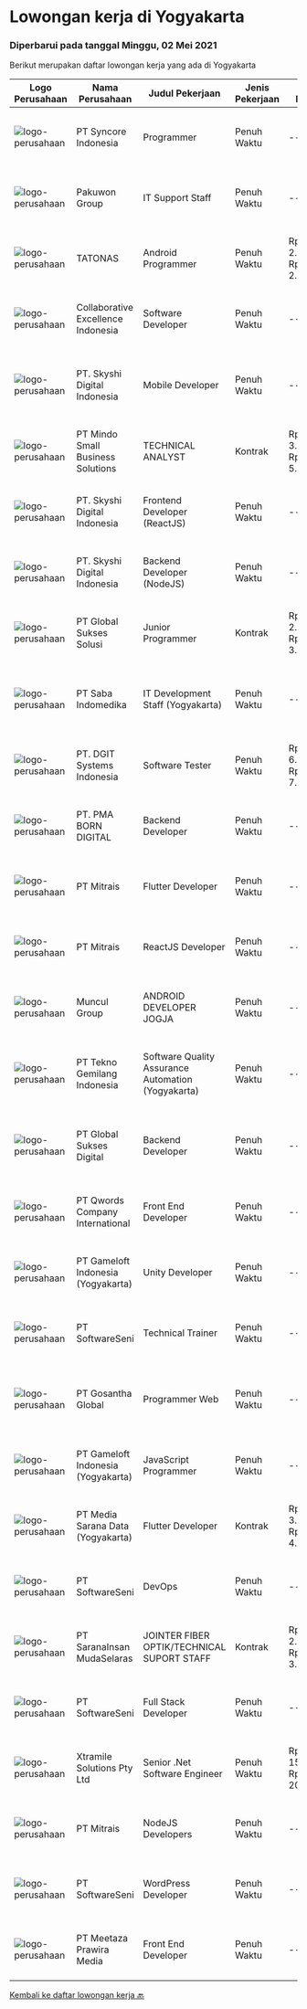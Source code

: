 
  # Lowongan kerja di Yogyakarta

  ### Diperbarui pada tanggal Minggu, 02 Mei 2021

  Berikut merupakan daftar lowongan kerja yang ada di Yogyakarta

  |Logo Perusahaan | Nama Perusahaan | Judul Pekerjaan | Jenis Pekerjaan | Gaji Pekerjaan | Lokasi | Deskripsi | Tanggal diunggah | Pranala |
  | -------------- | --------------- | --------------- | --------- | --------- | -------------- | ------- | ----------- | ----------- |
  |![logo-perusahaan](https://image-service-cdn.seek.com.au/f66e19308d244eca3cf6778cd9ef51c4c4c6d355/ee4dce1061f3f616224767ad58cb2fc751b8d2dc)|PT Syncore Indonesia|Programmer|Penuh Waktu|---|Yogyakarta|Kualifikasi: Pengalaman minimal 2 tahun dibidang Programming Lulusan Sistem Informasi, Teknik Informatika, atau yang linier. Memahami Script PHP,...|Sabtu, 01 Mei 2021|https://www.jobstreet.co.id/id/job/programmer-3508815?token=0~6573c827-7b01-468d-bd88-9acaf082c391&sectionRank=1&jobId=jobstreet-id-job-3508815|
|![logo-perusahaan](https://image-service-cdn.seek.com.au/d84cfb020f7df6ebd212bd19690457f56a8a171f/ee4dce1061f3f616224767ad58cb2fc751b8d2dc)|Pakuwon Group|IT Support Staff|Penuh Waktu|---|Yogyakarta|Penempatan Yogyakarta &amp; Solo, diutamakan berdomisili di Yogyakarta, Solo dan sekitarnya Menyediakan pelayanan teknis dalam hal desain jaringan,...|Jumat, 30 April 2021|https://www.jobstreet.co.id/id/job/it-support-staff-3521596?token=0~6573c827-7b01-468d-bd88-9acaf082c391&sectionRank=2&jobId=jobstreet-id-job-3521596|
|![logo-perusahaan](https://image-service-cdn.seek.com.au/1fd997cad085f5ed502ecf674a35898a7553aee8/ee4dce1061f3f616224767ad58cb2fc751b8d2dc)|TATONAS|Android Programmer|Penuh Waktu|Rp. 2.000.000-Rp. 2.600.000|Sleman|Kualifikasi: Pendidikan D3 atau S1 Ilmu Komputer, Teknik Komputer, Teknologi Informasi atau yang setara Menguasai MySQL Server Pengalaman minimal 2...|Sabtu, 01 Mei 2021|https://www.jobstreet.co.id/id/job/android-programmer-3508677?token=0~6573c827-7b01-468d-bd88-9acaf082c391&sectionRank=3&jobId=jobstreet-id-job-3508677|
|![logo-perusahaan](https://image-service-cdn.seek.com.au/00c268b58ba99fc65b0b0108dd8e2d7068acfb74/ee4dce1061f3f616224767ad58cb2fc751b8d2dc)|Collaborative Excellence Indonesia|Software Developer|Penuh Waktu|---|Yogyakarta|Responsibilities: Design, coding, and testing of modules for various components of our product framework Capable of understanding and delivering...|Sabtu, 01 Mei 2021|https://www.jobstreet.co.id/id/job/software-developer-3509773?token=0~6573c827-7b01-468d-bd88-9acaf082c391&sectionRank=4&jobId=jobstreet-id-job-3509773|
|![logo-perusahaan](https://image-service-cdn.seek.com.au/2ebe25a86f4e41594a8cb29dee99ce7138fe3174/ee4dce1061f3f616224767ad58cb2fc751b8d2dc)|PT. Skyshi Digital Indonesia|Mobile Developer|Penuh Waktu|---|Yogyakarta|We are looking for a Junior JavaScript Developer who is proficient with React.js. Your primary focus will be on developing user interface components...|Sabtu, 01 Mei 2021|https://www.jobstreet.co.id/id/job/mobile-developer-3509407?token=0~6573c827-7b01-468d-bd88-9acaf082c391&sectionRank=5&jobId=jobstreet-id-job-3509407|
|![logo-perusahaan](https://image-service-cdn.seek.com.au/bd9c5207a79d42ed096a1b2bad14bef66654f2f2/ee4dce1061f3f616224767ad58cb2fc751b8d2dc)|PT Mindo Small Business Solutions|TECHNICAL ANALYST|Kontrak|Rp. 3.500.000-Rp. 5.500.000|Yogyakarta|Job Description : Provide incoming help requests from end-users and prioritize/escalate the issues appropriately. Investigating technical/data issues...|Jumat, 30 April 2021|https://www.jobstreet.co.id/id/job/technical-analyst-3521393?token=0~6573c827-7b01-468d-bd88-9acaf082c391&sectionRank=6&jobId=jobstreet-id-job-3521393|
|![logo-perusahaan](https://image-service-cdn.seek.com.au/2ebe25a86f4e41594a8cb29dee99ce7138fe3174/ee4dce1061f3f616224767ad58cb2fc751b8d2dc)|PT. Skyshi Digital Indonesia|Frontend Developer (ReactJS)|Penuh Waktu|---|Sleman|If you are Frontend Developer looking for building software with quality and standard, Skyshi is the right place. Our goal is to make engineers...|Sabtu, 01 Mei 2021|https://www.jobstreet.co.id/id/job/frontend-developer-reactjs-3509389?token=0~6573c827-7b01-468d-bd88-9acaf082c391&sectionRank=7&jobId=jobstreet-id-job-3509389|
|![logo-perusahaan](https://image-service-cdn.seek.com.au/2ebe25a86f4e41594a8cb29dee99ce7138fe3174/ee4dce1061f3f616224767ad58cb2fc751b8d2dc)|PT. Skyshi Digital Indonesia|Backend Developer (NodeJS)|Penuh Waktu|---|Sleman|If you are Backend Developer looking for building software with quality and standards, Skyshi is the right place. Our goal is to make engineers...|Sabtu, 01 Mei 2021|https://www.jobstreet.co.id/id/job/backend-developer-nodejs-3509397?token=0~6573c827-7b01-468d-bd88-9acaf082c391&sectionRank=8&jobId=jobstreet-id-job-3509397|
|![logo-perusahaan](https://image-service-cdn.seek.com.au/7fd42a4744ee3e93afef285afc14777b830f575b/ee4dce1061f3f616224767ad58cb2fc751b8d2dc)|PT Global Sukses Solusi|Junior Programmer|Kontrak|Rp. 2.500.000-Rp. 3.500.000|Yogyakarta|Job Summary Our junior programmer will develop and maintain custom modifications to ERP's core system. Develop and maintain data integration and...|Kamis, 29 April 2021|https://www.jobstreet.co.id/id/job/junior-programmer-3520064?token=0~6573c827-7b01-468d-bd88-9acaf082c391&sectionRank=9&jobId=jobstreet-id-job-3520064|
|![logo-perusahaan](https://image-service-cdn.seek.com.au/fdb6bfb9de62085c7b1391ca93b5c71652e9bf19/ee4dce1061f3f616224767ad58cb2fc751b8d2dc)|PT Saba Indomedika|IT Development Staff (Yogyakarta)|Penuh Waktu|---|Yogyakarta|Deskripsi Pekerjaan Membuat program untuk kebutuhan perusahaan khususnya aplikasi Finance Memformulasikan spesifikasi program dan basic prototypes...|Kamis, 29 April 2021|https://www.jobstreet.co.id/id/job/it-development-staff-yogyakarta-3519800?token=0~6573c827-7b01-468d-bd88-9acaf082c391&sectionRank=10&jobId=jobstreet-id-job-3519800|
|![logo-perusahaan](https://image-service-cdn.seek.com.au/e93bc75036be941b9c3ff3a55670cb236457b0c4/ee4dce1061f3f616224767ad58cb2fc751b8d2dc)|PT. DGIT Systems Indonesia|Software Tester|Penuh Waktu|Rp. 6.000.000-Rp. 7.000.000|Yogyakarta|We believe work should be a fun development journey but the challenging one! Our great teams will support you to achieve that and delivering great...|Rabu, 28 April 2021|https://www.jobstreet.co.id/id/job/software-tester-3519365?token=0~6573c827-7b01-468d-bd88-9acaf082c391&sectionRank=11&jobId=jobstreet-id-job-3519365|
|![logo-perusahaan](https://image-service-cdn.seek.com.au/89f57481ffb4062116e608c68eb2dc2b74cc7fb2/ee4dce1061f3f616224767ad58cb2fc751b8d2dc)|PT. PMA BORN DIGITAL|Backend Developer|Penuh Waktu|---|Yogyakarta|What started with outsourcing only web development has now grown into a complete package of services. In addition to web development, we do graphic...|Jumat, 30 April 2021|https://www.jobstreet.co.id/id/job/backend-developer-3512870?token=0~6573c827-7b01-468d-bd88-9acaf082c391&sectionRank=12&jobId=jobstreet-id-job-3512870|
|![logo-perusahaan](https://image-service-cdn.seek.com.au/873c75fc9ed6df00967320d343e4e2a794129d8b/ee4dce1061f3f616224767ad58cb2fc751b8d2dc)|PT Mitrais|Flutter Developer|Penuh Waktu|---|Yogyakarta|Build your Career with Mitrais !  We're looking for experienced Flutter Developer to be part of our team. What will you be doing?  Liase with...|Jumat, 30 April 2021|https://www.jobstreet.co.id/id/job/flutter-developer-3507780?token=0~6573c827-7b01-468d-bd88-9acaf082c391&sectionRank=13&jobId=jobstreet-id-job-3507780|
|![logo-perusahaan](https://image-service-cdn.seek.com.au/873c75fc9ed6df00967320d343e4e2a794129d8b/ee4dce1061f3f616224767ad58cb2fc751b8d2dc)|PT Mitrais|ReactJS Developer|Penuh Waktu|---|Yogyakarta|We're urgently looking for experienced ReactJS Developers to be part of our team for an immediate start.Our client is a consultancy focused company...|Jumat, 30 April 2021|https://www.jobstreet.co.id/id/job/reactjs-developer-3521433?token=0~6573c827-7b01-468d-bd88-9acaf082c391&sectionRank=14&jobId=jobstreet-id-job-3521433|
|![logo-perusahaan](https://image-service-cdn.seek.com.au/f5ac8256e3e61b8682c19d385e4868d507ce5644/ee4dce1061f3f616224767ad58cb2fc751b8d2dc)|Muncul Group|ANDROID DEVELOPER JOGJA|Penuh Waktu|---|Yogyakarta|Maximum age 35 years old Candidate must possess at least Bachelor's Degree in Computer Science/Information Technology or equivalent. At least...|Sabtu, 01 Mei 2021|https://www.jobstreet.co.id/id/job/android-developer-jogja-3514077?token=0~6573c827-7b01-468d-bd88-9acaf082c391&sectionRank=15&jobId=jobstreet-id-job-3514077|
|![logo-perusahaan](https://image-service-cdn.seek.com.au/d9a5cf4e8f1f169e793685aadd3c305747f813dd/ee4dce1061f3f616224767ad58cb2fc751b8d2dc)|PT Tekno Gemilang Indonesia|Software Quality Assurance Automation (Yogyakarta)|Penuh Waktu|---|Yogyakarta|Job Description : Develop test plans to support the automation testing efforts. Keep abreast of the latest developments in software automation...|Kamis, 29 April 2021|https://www.jobstreet.co.id/id/job/software-quality-assurance-automation-yogyakarta-3506751?token=0~6573c827-7b01-468d-bd88-9acaf082c391&sectionRank=16&jobId=jobstreet-id-job-3506751|
|![logo-perusahaan](https://image-service-cdn.seek.com.au/58567b7fb7d13229641b809a2b4593761c36f283/ee4dce1061f3f616224767ad58cb2fc751b8d2dc)|PT Global Sukses Digital|Backend Developer|Penuh Waktu|---|Yogyakarta|Kualifikasi : Menguasai PHP dan Laravel Menguasai konsep OOP(Object Oriented Programming) Mengetahui cara bekerja Laravel Eloquent, Jobs, Queues dan...|Jumat, 30 April 2021|https://www.jobstreet.co.id/id/job/backend-developer-3508512?token=0~6573c827-7b01-468d-bd88-9acaf082c391&sectionRank=17&jobId=jobstreet-id-job-3508512|
|![logo-perusahaan](https://image-service-cdn.seek.com.au/02ae4ee06f8a1b6d01973c4872b842be2dbe8ada/ee4dce1061f3f616224767ad58cb2fc751b8d2dc)|PT Qwords Company International|Front End Developer|Penuh Waktu|---|Sleman|Job Description Participate in the entire application life cycle, focusing on coding and debugging Write clean code to develop responsive web design...|Jumat, 30 April 2021|https://www.jobstreet.co.id/id/job/front-end-developer-3520833?token=0~6573c827-7b01-468d-bd88-9acaf082c391&sectionRank=18&jobId=jobstreet-id-job-3520833|
|![logo-perusahaan](https://image-service-cdn.seek.com.au/8f328a1bb03421cf2ffd86eeb82d762e23d76901/ee4dce1061f3f616224767ad58cb2fc751b8d2dc)|PT Gameloft Indonesia (Yogyakarta)|Unity Developer|Penuh Waktu|---|Yogyakarta|Job DescriptionAs a member of the development team, you will be responsible for below responsibilities: Take part in the development of mini games...|Kamis, 29 April 2021|https://www.jobstreet.co.id/id/job/unity-developer-3511351?token=0~6573c827-7b01-468d-bd88-9acaf082c391&sectionRank=19&jobId=jobstreet-id-job-3511351|
|![logo-perusahaan](https://image-service-cdn.seek.com.au/c05a3e3e627c08dd9cbb310c1a48f4a5a42787b6/ee4dce1061f3f616224767ad58cb2fc751b8d2dc)|PT SoftwareSeni|Technical Trainer|Penuh Waktu|---|Yogyakarta|SoftwareSeni is a Software Development Company based in Yogyakarta &amp; Australia. We love solving tough problems – from user experience to design...|Kamis, 29 April 2021|https://www.jobstreet.co.id/id/job/technical-trainer-3512588?token=0~6573c827-7b01-468d-bd88-9acaf082c391&sectionRank=20&jobId=jobstreet-id-job-3512588|
|![logo-perusahaan](https://image-service-cdn.seek.com.au/8d7d198921dfdb726de134c1485b6cf59323ccf9/ee4dce1061f3f616224767ad58cb2fc751b8d2dc)|PT Gosantha Global|Programmer Web|Penuh Waktu|---|Yogyakarta|Requirements: S1/D3 bidang informatika Menguasai pemrograman html, css, javascript Menguasai pemrograman server, semisal PHP atau JAVA Menguasai...|Kamis, 29 April 2021|https://www.jobstreet.co.id/id/job/programmer-web-3506438?token=0~6573c827-7b01-468d-bd88-9acaf082c391&sectionRank=21&jobId=jobstreet-id-job-3506438|
|![logo-perusahaan](https://image-service-cdn.seek.com.au/8f328a1bb03421cf2ffd86eeb82d762e23d76901/ee4dce1061f3f616224767ad58cb2fc751b8d2dc)|PT Gameloft Indonesia (Yogyakarta)|JavaScript Programmer|Penuh Waktu|---|Sleman|Under the supervision of APAC Lead and Programmer Division Lead, the JavaScript Programmer is expected to do research, propose solutions, implement...|Kamis, 29 April 2021|https://www.jobstreet.co.id/id/job/javascript-programmer-3520350?token=0~6573c827-7b01-468d-bd88-9acaf082c391&sectionRank=22&jobId=jobstreet-id-job-3520350|
|![logo-perusahaan](https://image-service-cdn.seek.com.au/67a9de20175ec2b8d866ad9eb842f108e9135c3f/ee4dce1061f3f616224767ad58cb2fc751b8d2dc)|PT Media Sarana Data (Yogyakarta)|Flutter Developer|Kontrak|Rp. 3.000.000-Rp. 4.000.000|Yogyakarta|Kualifikasi :1. Usia maksimal 30 tahun2. Pendidikan minimal D33. Mampu bekerja tim / individu, problem solving4. Dapat berkomunikasi dengan baik.5....|Kamis, 29 April 2021|https://www.jobstreet.co.id/id/job/flutter-developer-3506374?token=0~6573c827-7b01-468d-bd88-9acaf082c391&sectionRank=23&jobId=jobstreet-id-job-3506374|
|![logo-perusahaan](https://image-service-cdn.seek.com.au/c05a3e3e627c08dd9cbb310c1a48f4a5a42787b6/ee4dce1061f3f616224767ad58cb2fc751b8d2dc)|PT SoftwareSeni|DevOps|Penuh Waktu|---|Yogyakarta|SoftwareSeni is a Software Development Company based in Yogyakarta &amp; Australia. We love solving tough problems – from user experience to design...|Rabu, 28 April 2021|https://www.jobstreet.co.id/id/job/devops-3510923?token=0~6573c827-7b01-468d-bd88-9acaf082c391&sectionRank=24&jobId=jobstreet-id-job-3510923|
|![logo-perusahaan](https://image-service-cdn.seek.com.au/caf5978cda291b76ef644242beef02f6b3347409/ee4dce1061f3f616224767ad58cb2fc751b8d2dc)|PT SaranaInsan MudaSelaras|JOINTER FIBER OPTIK/TECHNICAL SUPORT STAFF|Kontrak|Rp. 2.100.000-Rp. 3.500.000|Yogyakarta|Persayaratan: Minimal SMK Jurusan TKJ Pengalaman minimal 1 tahun di Konstruksi Jaringan Fiber Optik sebagai Jointer / Helper Jointer Memahami...|Rabu, 28 April 2021|https://www.jobstreet.co.id/id/job/jointer-fiber-optik-technical-suport-staff-3505612?token=0~6573c827-7b01-468d-bd88-9acaf082c391&sectionRank=25&jobId=jobstreet-id-job-3505612|
|![logo-perusahaan](https://image-service-cdn.seek.com.au/c05a3e3e627c08dd9cbb310c1a48f4a5a42787b6/ee4dce1061f3f616224767ad58cb2fc751b8d2dc)|PT SoftwareSeni|Full Stack Developer|Penuh Waktu|---|Yogyakarta|SoftwareSeni is a Software Development Company based in Yogyakarta &amp; Australia. We love solving tough problems – from user experience to design...|Rabu, 28 April 2021|https://www.jobstreet.co.id/id/job/full-stack-developer-3510342?token=0~6573c827-7b01-468d-bd88-9acaf082c391&sectionRank=26&jobId=jobstreet-id-job-3510342|
|![logo-perusahaan](https://image-service-cdn.seek.com.au/886dbb766c5bd832cea6f1bb5b5374b094ca8917/ee4dce1061f3f616224767ad58cb2fc751b8d2dc)|Xtramile Solutions Pty Ltd|Senior .Net Software Engineer|Penuh Waktu|Rp. 15.000.000-Rp. 20.000.000|Yogyakarta|We need a senior .Net engineer to help deliver one of our key client’s project in their vision to continue improving the digital communications...|Jumat, 30 April 2021|https://www.jobstreet.co.id/id/job/senior-net-software-engineer-3508262?token=0~6573c827-7b01-468d-bd88-9acaf082c391&sectionRank=27&jobId=jobstreet-id-job-3508262|
|![logo-perusahaan](https://image-service-cdn.seek.com.au/873c75fc9ed6df00967320d343e4e2a794129d8b/ee4dce1061f3f616224767ad58cb2fc751b8d2dc)|PT Mitrais|NodeJS Developers|Penuh Waktu|---|Yogyakarta|Build your Career with Mitrais! We're urgently looking for experienced NodeJS Developers to be part of our team for an immediate start.Our client is a...|Selasa, 27 April 2021|https://www.jobstreet.co.id/id/job/nodejs-developers-3504003?token=0~6573c827-7b01-468d-bd88-9acaf082c391&sectionRank=28&jobId=jobstreet-id-job-3504003|
|![logo-perusahaan](https://image-service-cdn.seek.com.au/c05a3e3e627c08dd9cbb310c1a48f4a5a42787b6/ee4dce1061f3f616224767ad58cb2fc751b8d2dc)|PT SoftwareSeni|WordPress Developer|Penuh Waktu|---|Yogyakarta|SoftwareSeni is a Software Development Company based in Yogyakarta &amp; Australia. We love solving tough problems – from user experience to design...|Rabu, 28 April 2021|https://www.jobstreet.co.id/id/job/wordpress-developer-3510911?token=0~6573c827-7b01-468d-bd88-9acaf082c391&sectionRank=29&jobId=jobstreet-id-job-3510911|
|![logo-perusahaan](https://image-service-cdn.seek.com.au/a742f754cbf6893b9dfc908bb509c3dc860bfed2/ee4dce1061f3f616224767ad58cb2fc751b8d2dc)|PT Meetaza Prawira Media|Front End Developer|Penuh Waktu|---|Sleman|-	Develop new or optimize existing feature of our Web Application-	Build a functioning and smooth front-end web application that interacts with...|Selasa, 27 April 2021|https://www.jobstreet.co.id/id/job/front-end-developer-3503790?token=0~6573c827-7b01-468d-bd88-9acaf082c391&sectionRank=30&jobId=jobstreet-id-job-3503790|


  [Kembali ke daftar lowongan kerja 🔙](../README.md#daftar-lowongan-kerja)
  